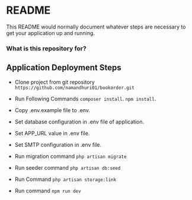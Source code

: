 # README #

This README would normally document whatever steps are necessary to get your application up and running.

### What is this repository for? ###

## Application Deployment Steps

- Clone project from git repository ```https://github.com/namandhuri01/bookorder.git```

- Run Following Commands
 ```composer install```.
 ```npm install```.


- Copy .env.example file to .env. 
- Set database configuration in .env file of application.

- Set APP_URL value in .env file.
- Set SMTP configuration in .env file.

- Run migration command ``` php artisan migrate ```
- Run seeder command ``` php artisan db:seed ```

- Run Command ```php artisan storage:link```
- Run command ```npm run dev```

